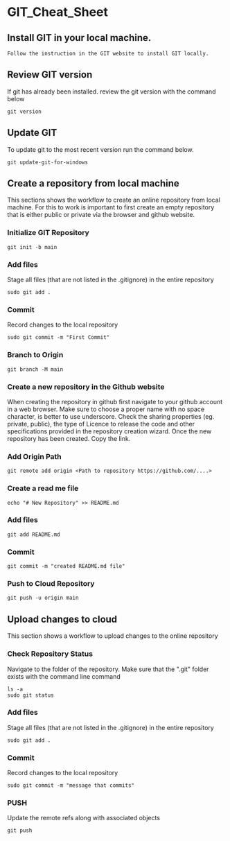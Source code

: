 # GIT_Cheat_Sheet

## Install GIT in your local machine.

    Follow the instruction in the GIT website to install GIT locally.

## Review GIT version 

If git has already been installed. review the git version with the command below

    git version
    
## Update GIT

To update git to the most recent version run the command below.

    git update-git-for-windows

## Create a repository from local machine

This sections shows the workflow to create an online repository from local machine. For this to work is important to first create an empty repository that is either public or private via the browser and github website.

### Initialize GIT Repository

    git init -b main

### Add files

Stage all files (that are not listed in the .gitignore) in the entire repository

    sudo git add .
    
### Commit

Record changes to the local repository

    sudo git commit -m "First Commit"

### Branch to Origin

    git branch -M main

### Create a new repository in the Github website

When creating the repository in github first navigate to your github account in a web browser. Make sure to choose a proper name with no space character, is better to use underscore. Check the sharing properties (eg. private, public), the type of Licence to release the code and other specifications provided in the repository creation wizard. Once the new repository has been created. Copy the link.

### Add Origin Path

    git remote add origin <Path to repository https://github.com/....>

### Create a read me file


    echo "# New Repository" >> README.md

### Add files
        
    git add README.md        

### Commit

    git commit -m "created README.md file"

### Push to Cloud Repository

    git push -u origin main

## Upload changes to cloud

This section shows a workflow to upload changes to the online repository

### Check Repository Status
Navigate to the folder of the repository. Make sure that the ".git" folder exists with the command line command

    ls -a
    sudo git status
    
### Add files

Stage all files (that are not listed in the .gitignore) in the entire repository

    sudo git add .
    
### Commit

Record changes to the local repository

    sudo git commit -m "message that commits"
    
### PUSH

Update the remote refs along with associated objects

    git push
